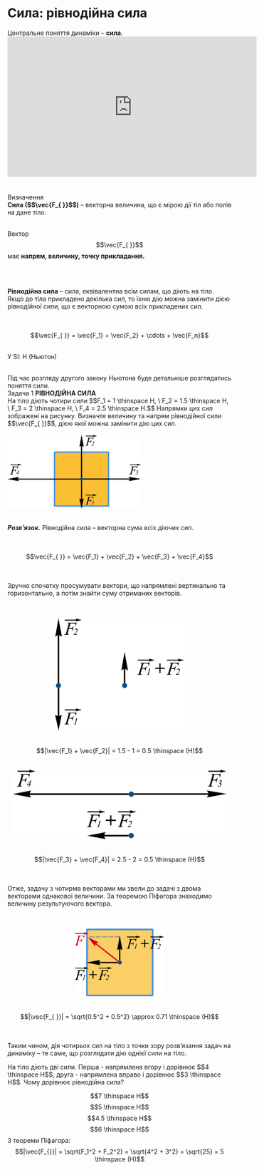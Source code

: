 # Сила: рiвнодiйна сила

<div class="space">Центральне поняття динамiки – <span class="p1"><b>сила</b></span>.</div>

<div class="fluidMedia">
<iframe width="560" height="315" src="https://www.youtube.com/embed/PDM5EA7IYOY" frameborder="0" allowfullscreen></iframe>
</div>
<div class="popup">
</div>

<br>
<br>

<div class="eoz-wrap">
<span class="eoz">Визначення</span>
<div class="eoz-text">
<span class="p1"><b>Сила ($$\vec{F_{ }}$$)</b></span> – векторна величина, що є мiрою дiї тiл або полiв на дане тiло.

<br>
<br>

Вектор $$\vec{F_{ }}$$ має <b>напрям, величину, точку прикладання.</b>

<br>
<br>

<b>Рiвнодiйна сила</b> – сила, еквiвалентна всiм силам, що дiють на тiло. Якщо до тiла прикладено декiлька сил, то їхню дiю можна замiнити дiєю рiвнодiйної сили, що є векторною сумою всiх прикладених сил.

<br>
<br>

<center>$$\vec{F_{ }} = \vec{F_1} + \vec{F_2} + \cdots + \vec{F_n}$$</center>

<br>

<span class="p1">У SI:</span> Н (Ньютон)

<br>
</div>
</div>

<div class="space">Під час розгляду другого закону Ньютона буде детальніше розглядатись поняття сили.</div>

<div class="task-wrap">
<span class="task">Задача 1</span> <b>РIВНОДIЙНА СИЛА</b>
<div class="task-text">
На тiло дiють чотири сили $$F_1 = 1 \thinspace H, \ F_2 = 1.5 \thinspace H, \ F_3 = 2 \thinspace H, \ F_4 = 2.5 \thinspace H.$$ Напрямки цих сил зображенi на рисунку. Визначте величину та напрям рiвнодiйної сили $$\vec{F_{ }}$$, дiєю якої можна замiнити дiю цих сил.

<br>
<br>

<img class="image" width="300" src="../../images/chapter_4/rec_fixed.png">

<br>
<br>

<b><i>Розв’язок.</i></b> Рiвнодiйна сила – векторна сума всiх дiючих сил.

<br>
<br>

<center>$$\vec{F_{ }} = \vec{F_1} + \vec{F_2} + \vec{F_3} + \vec{F_4}$$</center>

<br>
<br>

Зручно спочатку просумувати вектори, що напрямленi вертикально та горизонтально, а потiм знайти суму отриманих векторiв.

<br>
<br>

<center><img class="image" width="290" src="../../images/chapter_4/12_fixed.png"></center>

<br>
<br>

<center>$$|\vec{F_1} + \vec{F_2}| = 1.5 - 1 = 0.5 \thinspace (H)$$</center>

<br>
<br>

<center><img class="image" width="480" src="../../images/chapter_4/34_fixed.png"></center>

<br>
<br>

<center>$$|\vec{F_3} + \vec{F_4}| = 2.5 - 2 = 0.5 \thinspace (H)$$</center>

<br>
<br>

Отже, задачу з чотирма векторами ми звели до задачi з двома векторами однакової величини. За теоремою Пiфагора знаходимо величину результуючого вектора.

<br>
<br>

<center><img class="image" width="200" src="../../images/chapter_4/rec2_fixed.png"></center>

<br>
<br>

<center>$$|\vec{F_{ }}| = \sqrt{0.5^2 + 0.5^2} \approx 0.71 \thinspace (H)$$</center>

<br>
<br>

Таким чином, дiя чотирьох сил на тiло з точки зору розв’язання задач на динамiку – те саме, що розглядати дiю однiєї сили на тiло.
</div>
</div>

<quiz correctLabel="correct!" incorrectLabel="incorrect!" checkLabel="check ansert">
<question>
<p>На тіло діють дві сили. Перша - напрямлена вгору і дорівнює $$4 \thinspace H$$, друга - напрямлена вправо і дорівнює $$3 \thinspace H$$. Чому дорівнює рівнодійна сила?</p>
 
<answer>$$7 \thinspace H$$</answer>
<answer correct>$$5 \thinspace H$$</answer>
<answer>$$4.5 \thinspace H$$</answer>
<answer>$$6 \thinspace H$$</answer>
<explanation>
З теореми Піфагора:
$$|\vec{F_{}}| = \sqrt{F_1^2 + F_2^2} = \sqrt{4^2 + 3^2} = \sqrt{25} = 5 \thinspace (H)$$
</explanation>
</question>
</quiz>

